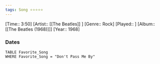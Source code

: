 ```yaml
---
tags: Song ⭐⭐⭐⭐⭐ 
---
```

[Time:: 3:50]
[Artist:: [[The Beatles]] ]
[Genre:: Rock]
[Played:: ]
[Album:: [[The Beatles (1968)]]]
[Year:: 1968]
### Dates
````dataview
TABLE Favorite_Song
WHERE Favorite_Song = "Don't Pass Me By"
````